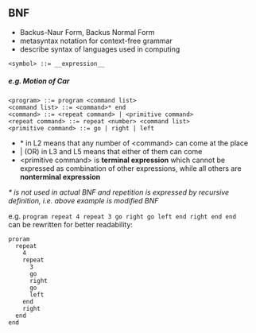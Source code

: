 ## BNF  
- Backus-Naur Form, Backus Normal Form   
- metasyntax notation for context-free grammar  
- describe syntax of languages used in computing  
```
<symbol> ::= __expression__  
```

##### e.g. Motion of Car  
```
<program> ::= program <command list>  
<command list> ::= <command>* end
<command> ::= <repeat command> | <primitive command>
<repeat command> ::= repeat <number> <command list>  
<primitive command> ::= go | right | left  
```
- \* in L2 means that any number of \<command\> can come at the place  
- | (OR) in L3 and L5 means that either of them can come  
- \<primitive command\> is **terminal expression** which cannot be expressed as combination of other expressions, while all others are **nonterminal expression**


*\* is not used in actual BNF and repetition is expressed by recursive definition, i.e. above example is modified BNF*  

e.g. `program repeat 4 repeat 3 go right go left end right end end`  
can be rewritten for better readability:  
```
proram  
  repeat 
    4  
    repeat 
      3  
      go 
      right 
      go 
      left 
    end 
    right  
  end 
end
```